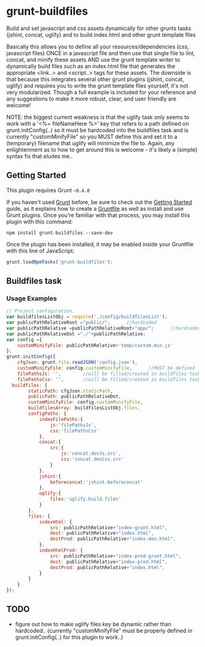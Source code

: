 # grunt-buildfiles
Build and set javascript and css assets dynamically for other grunts tasks (jshint, concat, uglify) and to build index.html and other grunt template files

Basically this allows you to define all your resources/dependencies (css, javascript files) ONCE in a javascript file and then use that single file to lint, concat, and minify these assets AND use the grunt template writer to dynamically build files such as an index.html file that generates the appropriate <link..> and <script..> tags for these assets. The downside is that because this integrates several other grunt plugins (jshint, concat, uglify) and requires you to write the grunt template files yourself, it's not very modularized. Though a full example is included for your reference and any suggestions to make it more robust, clear, and user friendly are welcome!

NOTE: the biggest current weakness is that the uglify task only seems to work with a '<%= fileNameHere %>' key that refers to a path defined on grunt.initConfig(..) so it must be hardcoded into the buildfiles task and is currently "customMinifyFile" so you MUST define this and set it to a (temporary) filename that uglify will minimize the file to. Again, any enlightenment as to how to get around this is welcome - it's likely a (simple) syntax fix that eludes me..

## Getting Started
This plugin requires Grunt `~0.4.0`

If you haven't used [Grunt](http://gruntjs.com/) before, be sure to check out the [Getting Started](http://gruntjs.com/getting-started) guide, as it explains how to create a [Gruntfile](http://gruntjs.com/sample-gruntfile) as well as install and use Grunt plugins. Once you're familiar with that process, you may install this plugin with this command:

```shell
npm install grunt-buildfiles --save-dev
```

Once the plugin has been installed, it may be enabled inside your Gruntfile with this line of JavaScript:

```js
grunt.loadNpmTasks('grunt-buildfiles');
```


## Buildfiles task

### Usage Examples

```js
// Project configuration.
var buildfilesListObj = require('./config/buildfilesList');
var publicPathRelativeRoot ="public/";		//hardcoded
var publicPathRelative =publicPathRelativeRoot+"app/";		//hardcoded
var publicPathRelativeDot ="./"+publicPathRelative;
var config ={
	customMinifyFile: publicPathRelative+'temp/custom.min.js'
};
grunt.initConfig({
	cfgJson: grunt.file.readJSON('config.json'),
	customMinifyFile: config.customMinifyFile,		//MUST be defined		//@todo - fix this
	filePathsJs: '',		//will be filled/created in buildfiles task
	filePathsCss: '',		//will be filled/created in buildfiles task
  buildfiles: {
		staticPath: cfgJson.staticPath,
		publicPath: publicPathRelativeDot,
		customMinifyFile: config.customMinifyFile,
		buildfilesArray: buildfilesListObj.files,
		configPaths: {
			indexFilePaths:{
				js:'filePathsJs',
				css:'filePathsCss'
			},
			concat:{
				src:{
					js:'concat.devJs.src',
					css:'concat.devCss.src'
				}
			},
			jshint:{
				beforeconcat:'jshint.beforeconcat'
			},
			uglify:{
				files:'uglify.build.files'
			}
		},
		files: {
			indexHtml: {
				src: publicPathRelative+"index-grunt.html",
				dest: publicPathRelative+"index.html",
				destProd: publicPathRelative+"index-dev.html",
			},
			indexHtmlProd: {
				src: publicPathRelative+"index-prod-grunt.html",
				dest: publicPathRelative+"index-prod.html",
				destProd: publicPathRelative+"index.html",
			}
		}
	}
});
```

## TODO
- figure out how to make uglify files key be dynamic rather than hardcoded.. (currently "customMinifyFile" must be properly defined in grunt.initConfig(..) for this plugin to work..)